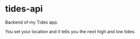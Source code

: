 # tides-api
Backend of my Tides app.

You set your location and it tells you the next high and low tides.
